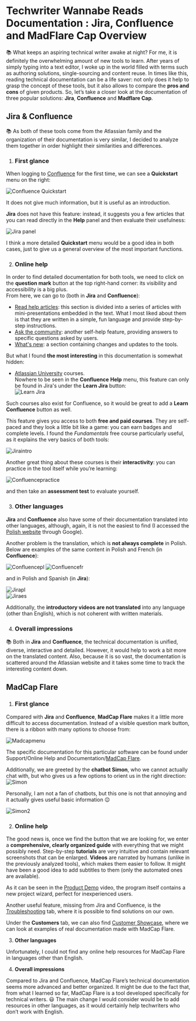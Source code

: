 # **Techwriter Wannabe Reads Documentation : Jira, Confluence and MadFlare Cap Overview**

:books: What keeps an aspiring technical writer awake at night? For me, it is definitely the overwhelming amount of new tools to learn. After years of simply typing into a text editor, I woke up in the world filled with terms such as authoring solutions, single-sourcing and content reuse. In times like this, reading technical documentation can be a life saver: not only does it help to grasp the concept of these tools, but it also allows to compare the **pros and cons** of given products. So, let’s take a closer look at the documentation of three popular solutions: **Jira**, **Confluence** and **Madflare Cap**.

## Jira & Confluence
:books:
As both of these tools come from the Atlassian family and the organization of their documentation is very similar, I decided to analyze them together in order highlight their similarities and differences. 

1. ### **First glance**  

When logging to [Confluence](https://techcommvistula.atlassian.net/wiki/spaces/TECHCOMMVI/overview) for the first time, we can see a **Quickstart** menu on the right:  

![Confluence Quickstart](confluence1.jpeg)  

It does not give much information, but it is useful as an introduction.  

**Jira** does not have this feature: instead, it suggests you a few articles that you can read directly in the **Help** panel and then evaluate their usefulness:  

![Jira panel](jira2.jpeg)

I think a more detailed **Quickstart** menu would be a good idea in both cases, just to give us a general overview of the most important functions.

2. ### **Online help**  

In order to find detailed documentation for both tools, we need to click on the **question mark** button at the top right-hand corner: its visibility and accessibility is a big plus.  
From here, we can go to (both in **Jira** and **Confluence**):  
* [Read help articles](https://support.atlassian.com/confluence-cloud/resources/): this section is divided into a series of articles with mini-presentations embedded in the text. What I most liked about them is that they are written in a simple, fun language and provide step-by-step instructions.  
* [Ask the community](https://community.atlassian.com/t5/Confluence/ct-p/confluence): another self-help feature, providing answers to specific questions asked by users.  
* [What's new](https://confluence.atlassian.com/cloud/blog): a section containing changes and updates to the tools.  

But what I found **the most interesting** in this documentation is somewhat hidden: 
* [Atlassian University](https://university.atlassian.com/student/catalog) courses.  
  Nowhere to be seen in the **Confluence** **Help** menu, this feature can only be found in Jira's under the **Learn Jira** button:  
![Learn Jira](jira3.jpeg)  

Such courses also exist for Confluence, so it would be great to add a **Learn Confluence** button as well.  

This feature gives you access to both **free and paid courses**. They are self-paced and they look a little bit like a game: you can earn badges and complete levels. I found the *Fundamentals* free course particularly useful, as it explains the very basics of both tools:  

![Jiraintro](jira1.jpeg)  


Another great thing about these courses is their **interactivity**: you can practice in the tool itself while you’re learning:

![Confluencepractice](confluence2.jpeg)  


and then take an **assessment test** to evaluate yourself.  

3. ### **Other languages**  

**Jira** and **Confluence** also have some of their documentation translated into other languages, although, again, it is not the easiest to find (I accessed the [Polish website](https://www.atlassian.com/pl/software/confluence) through Google).  

Another problem is the translation, which is **not always complete** in Polish. Below are examples of the same content in Polish and French (in **Confluence**):  

![Confluencepl](confluencepl.jpeg)
![Confluencefr](confluencefr.jpeg)  

and in Polish and Spanish (in **Jira**):  

![Jirapl](jirapl.jpeg)  
![Jiraes](jiraesp.jpeg)  

Additionally, the **introductory videos are not translated** into any language (other than English), which is not coherent with written materials.  

4. ### **Overall impressions**
   
:books: Both in **Jira** and **Confluence**, the technical documentation is unified, diverse, interactive and detailed. However, it would help to work a bit more on the translated content. Also, because it is so vast, the documentation is scattered around the Atlassian website and it takes some time to track the interesting content down.  

  

## MadCap Flare  

1. ### **First glance**  

Compared with **Jira** and **Confluence**, **MadCap Flare** makes it a little more difficult to access documentation. Instead of a visible question mark button, there is a ribbon with many options to choose from:  

![Madcapmenu](madcap3.jpeg)  

The specific documentation for this particular software can be found under Support/Online Help and Documentation/[MadCap Flare](https://help.madcapsoftware.com/flare2021r2/Content/Flare/Introduction/Home.htm).  

Additionally, we are greeted by the **chatbot Simon**, who we cannot actually chat with, but who gives us a few options to orient us in the right direction:  
![Simon](madcap2.jpeg)  

Personally, I am not a fan of chatbots, but this one is not that annoying and it actually gives useful basic information :wink:

![Simon2](madcap1.jpeg)  

  

2. ### **Online help**  

The good news is, once we find the button that we are looking for, we enter a **comprehensive, clearly organized guide** with everything that we might possibly need. Step-by-step **tutorials** are very intuitive and contain relevant screenshots that can be enlarged. **Videos** are narrated by humans (unlike in the previously analyzed tools), which makes them easier to follow. It might have been a good idea to add subtitles to them (only the automated ones are available).  

As it can be seen in the [Product Demo](https://www.madcapsoftware.com/videos/flare/product-demo-an-overview-of-madcap-flare/#content) video, the program itself contains a new project wizard, perfect for inexperienced users.  

Another useful feature, missing from Jira and Confluence, is the [Troubleshooting](https://help.madcapsoftware.com/flare2021r2/Content/Flare/Troubleshooting/Troubleshooting.htm) tab, where it is possible to find solutions on our own.  

Under the **Customers** tab, we can also find [Customer Showcase](https://www.madcapsoftware.com/customers/customer-showcase/), where we can look at examples of real documentation made with MadCap Flare.  

3. **Other languages**  

Unfortunately, I could not find any online help resources for MadCap Flare in languages other than English.  

4. **Overall impressions**  

Compared to Jira and Confluence, MadCap Flare’s technical documentation seems more advanced and better organized. It might be due to the fact that, from what I learned so far, MadCap Flare is a tool developed specifically for technical writers. :smiley: The main change I would consider would be to add resources in other languages, as it would certainly help techwriters who don’t work with English.